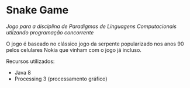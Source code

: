 # Snake Game

*Jogo para a disciplina de Paradigmas de Linguagens Computacionais utlizando programação concorrente*

O jogo é baseado no clássico jogo da serpente popularizado nos anos 90 pelos celulares Nokia que vinham com o jogo já incluso.

Recursos utilizados:

* Java 8
* Processing 3 (processamento gráfico)

